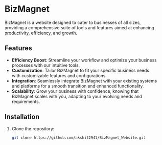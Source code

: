 # BizMagnet

BizMagnet is a website designed to cater to businesses of all sizes, providing a comprehensive suite of tools and features aimed at enhancing productivity, efficiency, and growth.

## Features

- **Efficiency Boost**: Streamline your workflow and optimize your business processes with our intuitive tools.
- **Customization**: Tailor BizMagnet to fit your specific business needs with customizable features and configurations.
- **Integration**: Seamlessly integrate BizMagnet with your existing systems and platforms for a smooth transition and enhanced functionality.
- **Scalability**: Grow your business with confidence, knowing that BizMagnet scales with you, adapting to your evolving needs and requirements.


## Installation

1. Clone the repository:

   ```bash
   git clone https://github.com/akshit2941/BizMagnet_Website.git
